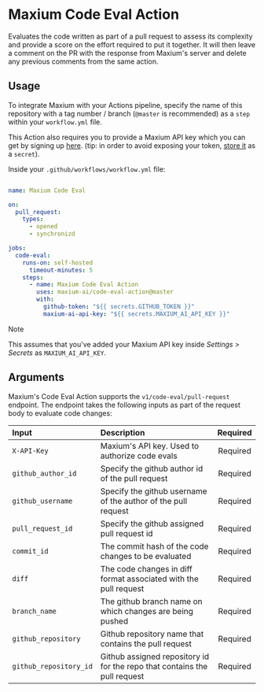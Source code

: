 # Maxium Code Eval Action

Evaluates the code written as part of a pull request to assess its complexity and provide
a score on the effort required to put it together. It will then leave a comment on the PR
with the response from Maxium's server and delete any previous comments from the same action.

## Usage

To integrate Maxium with your Actions pipeline, specify the name of this repository with a tag number / branch (`@master` is recommended) as a `step` within your `workflow.yml` file.

This Action also requires you to provide a Maxium API key which you can get by signing up [here](https://www.maxium.ai/#contact).
(tip: in order to avoid exposing your token, [store it](https://docs.github.com/en/actions/security-guides/using-secrets-in-github-actions) as a `secret`).

Inside your `.github/workflows/workflow.yml` file:

```yaml

name: Maxium Code Eval

on:
  pull_request:
    types:
      - opened
      - synchronizd

jobs:
  code-eval:
    runs-on: self-hosted
      timeout-minutes: 5
    steps:
      - name: Maxium Code Eval Action
        uses: maxium-ai/code-eval-action@master
        with:
          github-token: "${{ secrets.GITHUB_TOKEN }}"
          maxium-ai-api-key: "${{ secrets.MAXIUM_AI_API_KEY }}"

```

> [!NOTE]
> This assumes that you've added your Maxium API key inside *Settings > Secrets* as `MAXIUM_AI_API_KEY`.

## Arguments

Maxium's Code Eval Action supports the `v1/code-eval/pull-request` endpoint. The endpoint takes the following inputs as part of the request body to evaluate code changes:

| Input  | Description | Required |
| :---       |     :---     |    :---:   |
| `X-API-Key` | Maxium's API key. Used to authorize code evals | Required 
| `github_author_id` | Specify the github author id of the pull request | Required 
| `github_username` | Specify the github username of the author of the pull request | Required
| `pull_request_id` | Specify the github assigned pull request id | Required 
| `commit_id` | The commit hash of the code changes to be evaluated | Required 
| `diff` | The code changes in diff format associated with the pull request | Required 
| `branch_name` | The github branch name on which changes are being pushed | Required 
| `github_repository` | Github repository name that contains the pull request | Required 
| `github_repository_id` | Github assigned repository id for the repo that contains the pull request | Required 

